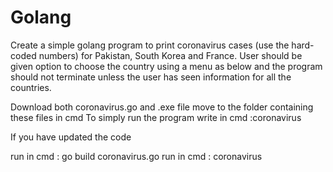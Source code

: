 # Golang
Create a simple golang program to print coronavirus cases (use the hard-coded numbers) for Pakistan, South Korea and France. User should be given option to choose the country using a menu as below and the program should not terminate unless the user has seen information for all the countries. 

Download both coronavirus.go and .exe file
move to the folder containing these files in cmd
To simply run the program write in cmd :coronavirus

If you have updated the code 

run in cmd : go build coronavirus.go
run in cmd : coronavirus
